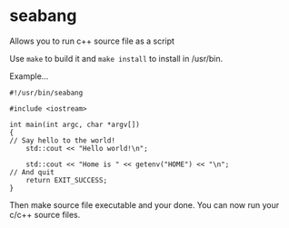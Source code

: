 # seabang
Allows you to run c++ source file as a script

Use `make` to build it and `make install` to install in /usr/bin.

Example...
```
#!/usr/bin/seabang

#include <iostream>

int main(int argc, char *argv[])
{
// Say hello to the world!
    std::cout << "Hello world!\n";

    std::cout << "Home is " << getenv("HOME") << "\n";
// And quit
    return EXIT_SUCCESS;
}
```
Then make source file executable and your done. You can now run your c/c++ source files.